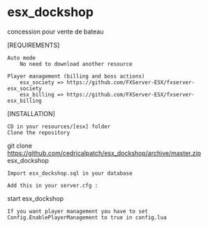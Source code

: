 # esx_dockshop
concession pour vente de bateau

[REQUIREMENTS]

    Auto mode
        No need to download another resource

    Player management (billing and boss actions)
        esx_society => https://github.com/FXServer-ESX/fxserver-esx_society
        esx_billing => https://github.com/FXServer-ESX/fxserver-esx_billing

[INSTALLATION]

    CD in your resources/[esx] folder
    Clone the repository

git clone https://github.com/cedricalpatch/esx_dockshop/archive/master.zip esx_dockshop

    Import esx_dockshop.sql in your database

    Add this in your server.cfg :

start esx_dockshop

    If you want player management you have to set Config.EnablePlayerManagement to true in config.lua
